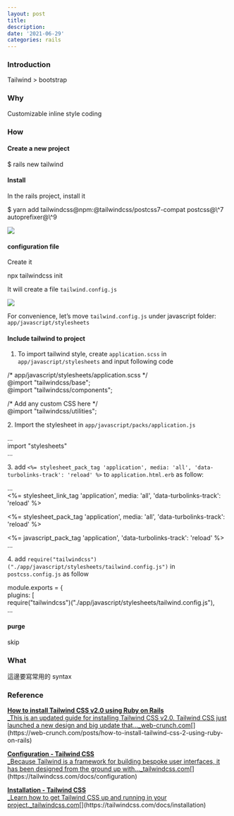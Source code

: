 ```yaml
---
layout: post
title:
description:
date: '2021-06-29'
categories: rails
---
```


### Introduction

Tailwind > bootstrap

### Why

Customizable inline style coding

### How

#### Create a new project

$ rails new tailwind

#### Install 

In the rails project, install it

$ yarn add tailwindcss@npm:@tailwindcss/postcss7-compat postcss@\\^7 autoprefixer@\\^9

![](/Users/chenyongzhe/coding/practice_not_for_github/javascript_practice/medium-to-markdown/medium-export/posts/md_1623056197395/img/1__eUx____cnroz__us__kG96WH6w.png)

#### configuration file

Create it

npx tailwindcss init

It will create a file `tailwind.config.js`

![](/Users/chenyongzhe/coding/practice_not_for_github/javascript_practice/medium-to-markdown/medium-export/posts/md_1623056197395/img/1__W2lQk58DFJAubB0NPk8AeA.png)

For convenience, let’s move `tailwind.config.js` under javascript folder: `app/javascript/stylesheets`

#### Include tailwind to project

1.  To import tailwind style, create `application.scss` in `app/javascript/stylesheets` and input following code

/\* app/javascript/stylesheets/application.scss \*/   
@import "tailwindcss/base";   
@import "tailwindcss/components";  

/\* Add any custom CSS here \*/   
@import "tailwindcss/utilities";

2\. Import the stylesheet in `app/javascript/packs/application.js` 

...  
import "stylesheets"  
...

3\. add `<%= stylesheet_pack_tag 'application', media: 'all', 'data-turbolinks-track': 'reload' %>` to `application.html.erb` as follow:

...  
<%= stylesheet\_link\_tag 'application', media: 'all', 'data-turbolinks-track': 'reload' %>

<%= stylesheet\_pack\_tag 'application', media: 'all', 'data-turbolinks-track': 'reload' %>

<%= javascript\_pack\_tag 'application', 'data-turbolinks-track': 'reload' %>  
...

4\. add `require("tailwindcss")("./app/javascript/stylesheets/tailwind.config.js")` in `postcss.config.js` as follow

module.exports = {  
  plugins: \[  
    require("tailwindcss")("./app/javascript/stylesheets/tailwind.config.js"),  
  ...

#### purge

skip

### What

這邊要寫常用的 syntax

### Reference

[**How to install Tailwind CSS v2.0 using Ruby on Rails**  
_This is an updated guide for installing Tailwind CSS v2.0. Tailwind CSS just launched a new design and big update that…_web-crunch.com](https://web-crunch.com/posts/how-to-install-tailwind-css-2-using-ruby-on-rails "https://web-crunch.com/posts/how-to-install-tailwind-css-2-using-ruby-on-rails")[](https://web-crunch.com/posts/how-to-install-tailwind-css-2-using-ruby-on-rails)

[**Configuration - Tailwind CSS**  
_Because Tailwind is a framework for building bespoke user interfaces, it has been designed from the ground up with…_tailwindcss.com](https://tailwindcss.com/docs/configuration "https://tailwindcss.com/docs/configuration")[](https://tailwindcss.com/docs/configuration)

[**Installation - Tailwind CSS**  
_Learn how to get Tailwind CSS up and running in your project._tailwindcss.com](https://tailwindcss.com/docs/installation "https://tailwindcss.com/docs/installation")[](https://tailwindcss.com/docs/installation)